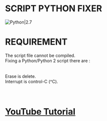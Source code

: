 # SCRIPT PYTHON FIXER
![Python|2.7](https://img.shields.io/badge/Python-2.7-blue.svg)
# REQUIREMENT
The script file cannot be compiled.
<br>Fixing a Python/Python 2 script there are :</br>
<br><br>
Erase is delete.</br>
Interrupt is control-C (^C).</br>
</br></br>
<h1><a href ="https://youtube.com">YouTube Tutorial</a></h1>
